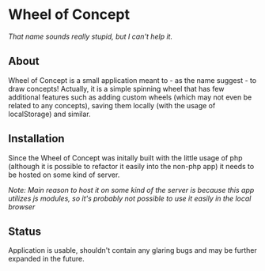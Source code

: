 # Wheel of Concept

*That name sounds really stupid, but I can't help it.*

## About

Wheel of Concept is a small application meant to - as the name suggest - to draw concepts! Actually, it is a simple spinning wheel that has few additional features such as adding custom wheels (which may not even be related to any concepts), saving them locally (with the usage of localStorage) and similar.

## Installation

Since the Wheel of Concept was initally built with the little usage of php (although it is possible to refactor it easily into the non-php app) it needs to be hosted on some kind of server. 

*Note: Main reason to host it on some kind of the server is because this app utilizes js modules, so it's probably not possible to use it easily in the local browser*

## Status

Application is usable, shouldn't contain any glaring bugs and may be further expanded in the future.